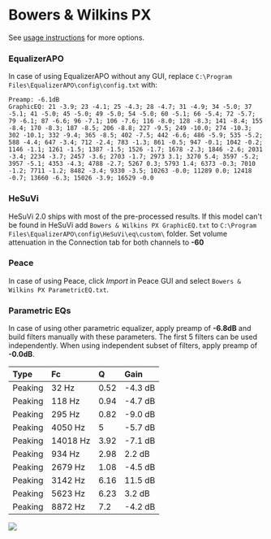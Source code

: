 # Bowers & Wilkins PX
See [usage instructions](https://github.com/jaakkopasanen/AutoEq#usage) for more options.

### EqualizerAPO
In case of using EqualizerAPO without any GUI, replace `C:\Program Files\EqualizerAPO\config\config.txt`
with:
```
Preamp: -6.1dB
GraphicEQ: 21 -3.9; 23 -4.1; 25 -4.3; 28 -4.7; 31 -4.9; 34 -5.0; 37 -5.1; 41 -5.0; 45 -5.0; 49 -5.0; 54 -5.0; 60 -5.1; 66 -5.4; 72 -5.7; 79 -6.1; 87 -6.6; 96 -7.1; 106 -7.6; 116 -8.0; 128 -8.3; 141 -8.4; 155 -8.4; 170 -8.3; 187 -8.5; 206 -8.8; 227 -9.5; 249 -10.0; 274 -10.3; 302 -10.1; 332 -9.4; 365 -8.5; 402 -7.5; 442 -6.6; 486 -5.9; 535 -5.2; 588 -4.4; 647 -3.4; 712 -2.4; 783 -1.3; 861 -0.5; 947 -0.1; 1042 -0.2; 1146 -1.1; 1261 -1.5; 1387 -1.5; 1526 -1.7; 1678 -2.3; 1846 -2.6; 2031 -3.4; 2234 -3.7; 2457 -3.6; 2703 -1.7; 2973 3.1; 3270 5.4; 3597 -5.2; 3957 -5.1; 4353 -4.3; 4788 -2.7; 5267 0.3; 5793 1.4; 6373 -0.3; 7010 -1.2; 7711 -1.2; 8482 -3.4; 9330 -3.5; 10263 -0.0; 11289 0.0; 12418 -0.7; 13660 -6.3; 15026 -3.9; 16529 -0.0
```

### HeSuVi
HeSuVi 2.0 ships with most of the pre-processed results. If this model can't be found in HeSuVi add
`Bowers & Wilkins PX GraphicEQ.txt` to `C:\Program Files\EqualizerAPO\config\HeSuVi\eq\custom\` folder.
Set volume attenuation in the Connection tab for both channels to **-60**

### Peace
In case of using Peace, click *Import* in Peace GUI and select `Bowers & Wilkins PX ParametricEQ.txt`.

### Parametric EQs
In case of using other parametric equalizer, apply preamp of **-6.8dB** and build filters manually
with these parameters. The first 5 filters can be used independently.
When using independent subset of filters, apply preamp of **-0.0dB**.

| Type    | Fc       |    Q | Gain    |
|:--------|:---------|:-----|:--------|
| Peaking | 32 Hz    | 0.52 | -4.3 dB |
| Peaking | 118 Hz   | 0.94 | -4.7 dB |
| Peaking | 295 Hz   | 0.82 | -9.0 dB |
| Peaking | 4050 Hz  | 5    | -5.7 dB |
| Peaking | 14018 Hz | 3.92 | -7.1 dB |
| Peaking | 934 Hz   | 2.98 | 2.2 dB  |
| Peaking | 2679 Hz  | 1.08 | -4.5 dB |
| Peaking | 3142 Hz  | 6.16 | 11.5 dB |
| Peaking | 5623 Hz  | 6.23 | 3.2 dB  |
| Peaking | 8872 Hz  | 7.2  | -4.2 dB |

![](https://raw.githubusercontent.com/jaakkopasanen/AutoEq/master/results/rtings/avg/Bowers%20&%20Wilkins%20PX/Bowers%20&%20Wilkins%20PX.png)